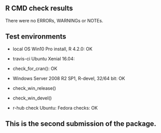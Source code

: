 ## R CMD check results
There were no ERRORs, WARNINGs or NOTEs. 

## Test environments
* local OS Win10 Pro install, R 4.2.0: OK

* travis-ci Ubuntu Xenial 16.04: 

* check_for_cran(): OK
* Windows Server 2008 R2 SP1, R-devel, 32/64 bit: OK

* check_win_release() 
* check_win_devel() 

* r-hub check
Ubuntu: 
Fedora checks: OK 




## This is the second submission of the package.
